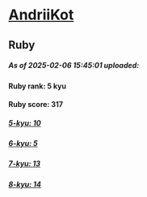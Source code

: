 # [AndriiKot](https://www.codewars.com/users/AndriiKot) 
## Ruby

##### As of 2025-02-06 15:45:01 uploaded:

#### Ruby rank: 5 kyu

#### Ruby score: 317

##### [5-kyu: 10](https://github.com/AndriiKot/Ruby__CodeWars/tree/main/kyu-5)

##### [6-kyu: 5](https://github.com/AndriiKot/Ruby__CodeWars/tree/main/kyu-6)

##### [7-kyu: 13](https://github.com/AndriiKot/Ruby__CodeWars/tree/main/kyu-7)

##### [8-kyu: 14](https://github.com/AndriiKot/Ruby__CodeWars/tree/main/kyu-8)

